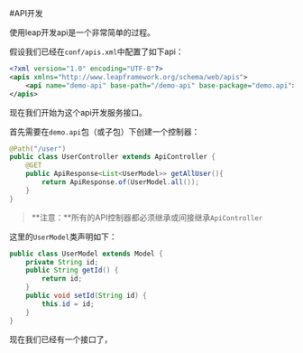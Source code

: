 #API开发

使用leap开发api是一个非常简单的过程。

假设我们已经在`conf/apis.xml`中配置了如下api：

```xml
<?xml version="1.0" encoding="UTF-8"?>
<apis xmlns="http://www.leapframework.org/schema/web/apis">
    <api name="demo-api" base-path="/demo-api" base-package="demo.api"></api>
</apis>
```

现在我们开始为这个api开发服务接口。

首先需要在`demo.api`包（或子包）下创建一个控制器：

```java
@Path("/user")
public class UserController extends ApiController {
    @GET
    public ApiResponse<List<UserModel>> getAllUser(){
        return ApiResponse.of(UserModel.all());
    }
}
```

> **注意：**所有的API控制器都必须继承或间接继承`ApiController`

这里的`UserModel`类声明如下：

```java
public class UserModel extends Model {
    private String id;
    public String getId() {
        return id;
    }
    public void setId(String id) {
        this.id = id;
    }
}
```

现在我们已经有一个接口了，